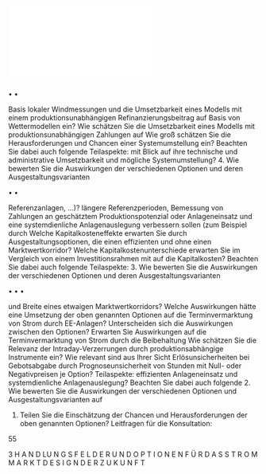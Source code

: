 ![./pages/page57.pdf](../assets/./pages/page57.pdf)




•
•

Basis lokaler Windmessungen und die Umsetzbarkeit eines Modells mit einem produktionsunabhängigen Refinanzierungsbeitrag auf Basis von Wettermodellen ein?
Wie schätzen Sie die Umsetzbarkeit eines Modells mit produktionsunabhängigen Zahlungen auf
Wie groß schätzen Sie die Herausforderungen und Chancen einer Systemumstellung ein?
Beachten Sie dabei auch folgende Teilaspekte:
mit Blick auf ihre technische und administrative Umsetzbarkeit und mögliche Systemumstellung?
4. Wie bewerten Sie die Auswirkungen der verschiedenen Optionen und deren Ausgestaltungsvarianten

•
•

Referenzanlagen, …)?
längere Referenzperioden, Bemessung von Zahlungen an geschätztem Produktionspotenzial oder
Anlageneinsatz und eine systemdienliche Anlagenauslegung verbessern sollen (zum Beispiel durch
Welche Kapitalkosteneffekte erwarten Sie durch Ausgestaltungsoptionen, die einen effizienten
und ohne einen Marktwertkorridor?
Welche Kapitalkostenunterschiede erwarten Sie im Vergleich von einem Investitionsrahmen mit
auf die Kapitalkosten? Beachten Sie dabei auch folgende Teilaspekte:
3. Wie bewerten Sie die Auswirkungen der verschiedenen Optionen und deren Ausgestaltungsvarianten

•
•
•

und Breite eines etwaigen Marktwertkorridors?
Welche Auswirkungen hätte eine Umsetzung der oben genannten Optionen auf die Terminvermarktung von Strom durch EE-Anlagen? Unterscheiden sich die Auswirkungen zwischen den Optionen? Erwarten Sie Auswirkungen auf die Terminvermarktung von Strom durch die Beibehaltung
Wie schätzen Sie die Relevanz der Intraday-Verzerrungen durch produktionsabhängige Instrumente ein?
Wie relevant sind aus Ihrer Sicht Erlösunsicherheiten bei Gebotsabgabe durch Prognoseunsicherheit von Stunden mit Null- oder Negativpreisen je Option?
Teilaspekte:
effizienten Anlageneinsatz und systemdienliche Anlagenauslegung? Beachten Sie dabei auch folgende
2. Wie bewerten Sie die Auswirkungen der verschiedenen Optionen und Ausgestaltungsvarianten auf
1. Teilen Sie die Einschätzung der Chancen und Herausforderungen der oben genannten Optionen?
Leitfragen für die Konsultation:

55

3 H A N D LU N G S F E L D E R U N D O P T I O N E N F Ü R D A S S T R O M M A R K T D E S I G N D E R Z U K U N F T
